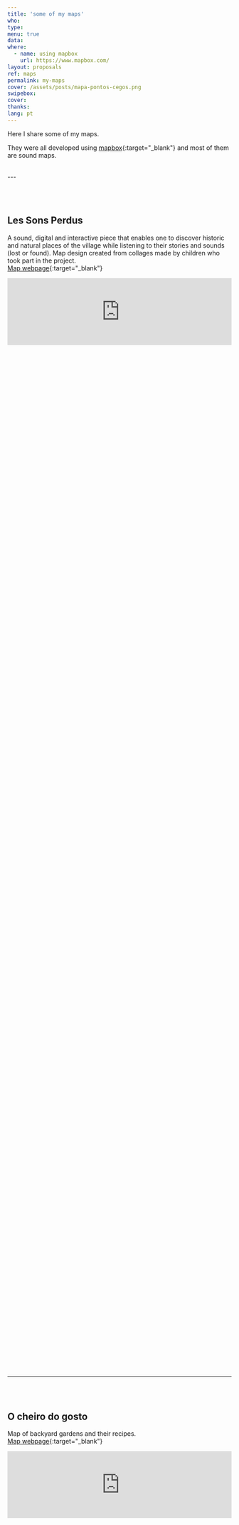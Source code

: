 ```yaml
---
title: 'some of my maps'
who: 
type: 
menu: true
data:
where: 
  - name: using mapbox
    url: https://www.mapbox.com/
layout: proposals
ref: maps
permalink: my-maps
cover: /assets/posts/mapa-pontos-cegos.png
swipebox: 
cover: 
thanks:
lang: pt
---
```


Here I share some of my maps. 

They were all developed using [mapbox](https://mapbox.com){:target="_blank"} and most of them are sound maps.

<br>
---
    
<br><br> 

## Les Sons Perdus
A sound, digital and interactive piece that enables one to discover historic and natural places of the village while listening to their stories and sounds (lost or found).
Map design created from collages made by children who took part in the project.
<br>
[Map webpage](https://felixblume.com/lessonsperdus-carte.html){:target="_blank"}
<br>
  <div><div class="video-wrapper" style="width:100%; height:60vh !important"><iframe src="https://felixblume.com/lessonsperdus-carte.html"  width="100%" style="border:0px"></iframe>
  </div></div>
 
<br><br> 
  
  
---
      
<br><br> 

## O cheiro do gosto
Map of backyard gardens and their recipes.
<br>
[Map webpage](https://ocheirodogosto.com.br/){:target="_blank"}
<br>
  <div><div class="video-wrapper" style="width:100%; height:60vh !important"><iframe src="https://ocheirodogosto.com.br/"  width="100%" style="border:0px"></iframe>
  </div></div>
 
<br><br> 
  
  
---

<br><br> 
## Orelhinha
Sound map of calls done to public telephones. 
<br>
[Map webpage](../en/orelhinha){:target="_blank"}
<br>
  <div><div class="video-wrapper" style="width:100%; height:60vh !important"><iframe src="../mapa-orelhinha"  width="100%" style="border:0px"></iframe>
  </div></div>
 
<br><br> 
  
  
---
  
  
<br><br>   
   
## Sertão Sound Diary

Sound map of a travel diary.
<br>
[Map webpage](../en/diario-sonoro){:target="_blank"}
<br>
  <div>
  <div class="video-wrapper" style="width:100%; height:50vh !important">
  <iframe src="../diario-sonoro-sertao" style="width:100%; border:0px; background-color: transparent"></iframe>
  </div></div>

<br><br>
  
---
  
<br><br>   
   
## Cartography of Memories
Collaborative sound map with pandemic testimonials. 
<br>
[Map webpage](../en/cartografia){:target="_blank"}
<br>
  <div>
  <div style="width:100%; height:160vh !important;">  
  <div class="video-wrapper" style="width:100%; height: 80vh !important">  
   <iframe src="https://cartografiadasmemorias.org/" height="200" width="100%" style="border:0px" scrolling="no"></iframe>
  </div></div></div>
  <div class="overlay" onClick="style.pointerEvents='none'"></div>

<br><br>
  
---

<br><br>   
   
## Blind Spots
Surveillance camera map.
<br>
[Map webpage](../en/pontos-cegos){:target="_blank"}
<br> 
<div><div class="video-wrapper" style="width:100%; height:60vh !important"><iframe src="../mapa-pontos-cegos"  width="100%" style="border:0px"></iframe></div></div>
<br><br>
   
   
---

<br><br> 

## Sons do Tangará 
My neighborhood sound map.
<br>
[Map webpage](../sons-do-tangara){:target="_blank"}
<br>
  <div>
  <div style="width:100%; height:160vh !important;">  
  <div class="video-wrapper" style="width:100%; height: 80vh !important"> 
  <iframe src="../sons-do-tangara" height="200" width="100%" style="border:0px" scrolling="no"></iframe>
  </div></div></div>
  <div class="overlay" onClick="style.pointerEvents='none'"></div>

<br><br>

---
<br><br> 

## Félix Blume sound map
Félix Blume Sound map.
<br>
[Map webpage](https://felixblume.com/map.html){:target="_blank"}
<br>

  <div>
      <div style="width:100%; height:160vh !important;">  
      <div class="video-wrapper" style="width:100%; height: 80vh !important">  
       <iframe src="https://felixblume.com/map.html" height="200" width="100%" style="border:0px" scrolling="no"></iframe>
      </div></div>
  </div>
  <div class="overlay" onClick="style.pointerEvents='none'"></div>

<br><br>

---
  
<br><br> 

## ACA soundscape map
Sound map for ACA soundscape residency 2021 | USA
<br>
[Map webpage](https://felixblume.com/acasoundscapemap.html){:target="_blank"}
<br>
<div>
  <div style="width:100%; height:160vh !important;">  
  <div class="video-wrapper" style="width:100%; height: 80vh !important">  
   <iframe src="https://felixblume.com/acasoundscapemap.html" height="200" width="100%" style="border:0px" scrolling="no"></iframe>
  </div></div></div>
  <div class="overlay" onClick="style.pointerEvents='none'"></div>

<br><br>

---
  
<br><br> 

## Les voix de l'eau
Map for a sound walk | FRANCE
<br>
[Map webpage](https://felixblume.com/lesvoixdeleau-carte.html){:target="_blank"}
<br>
<div>
  <div style="width:100%; height:160vh !important;">  
  <div class="video-wrapper" style="width:100%; height: 80vh !important">  
   <iframe src="https://felixblume.com/lesvoixdeleau-carte.html" height="200" width="100%" style="border:0px; background-color:white !important" scrolling="no"></iframe>
  </div></div></div>
  <div class="overlay" onClick="style.pointerEvents='none'"></div>

<br><br>